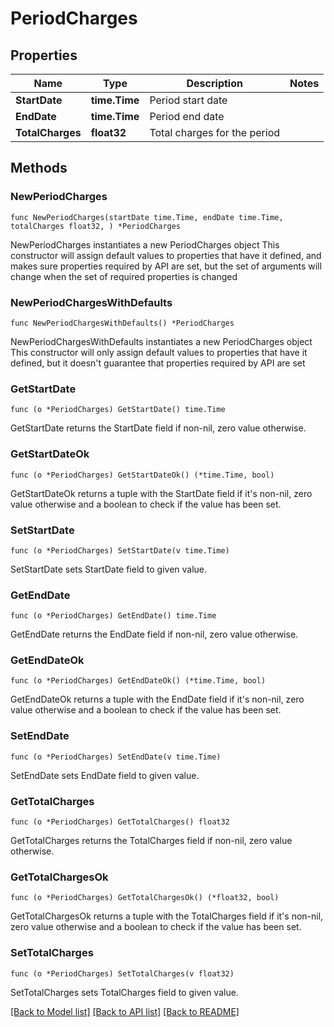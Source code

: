 # PeriodCharges

## Properties

Name | Type | Description | Notes
------------ | ------------- | ------------- | -------------
**StartDate** | **time.Time** | Period start date | 
**EndDate** | **time.Time** | Period end date | 
**TotalCharges** | **float32** | Total charges for the period | 

## Methods

### NewPeriodCharges

`func NewPeriodCharges(startDate time.Time, endDate time.Time, totalCharges float32, ) *PeriodCharges`

NewPeriodCharges instantiates a new PeriodCharges object
This constructor will assign default values to properties that have it defined,
and makes sure properties required by API are set, but the set of arguments
will change when the set of required properties is changed

### NewPeriodChargesWithDefaults

`func NewPeriodChargesWithDefaults() *PeriodCharges`

NewPeriodChargesWithDefaults instantiates a new PeriodCharges object
This constructor will only assign default values to properties that have it defined,
but it doesn't guarantee that properties required by API are set

### GetStartDate

`func (o *PeriodCharges) GetStartDate() time.Time`

GetStartDate returns the StartDate field if non-nil, zero value otherwise.

### GetStartDateOk

`func (o *PeriodCharges) GetStartDateOk() (*time.Time, bool)`

GetStartDateOk returns a tuple with the StartDate field if it's non-nil, zero value otherwise
and a boolean to check if the value has been set.

### SetStartDate

`func (o *PeriodCharges) SetStartDate(v time.Time)`

SetStartDate sets StartDate field to given value.


### GetEndDate

`func (o *PeriodCharges) GetEndDate() time.Time`

GetEndDate returns the EndDate field if non-nil, zero value otherwise.

### GetEndDateOk

`func (o *PeriodCharges) GetEndDateOk() (*time.Time, bool)`

GetEndDateOk returns a tuple with the EndDate field if it's non-nil, zero value otherwise
and a boolean to check if the value has been set.

### SetEndDate

`func (o *PeriodCharges) SetEndDate(v time.Time)`

SetEndDate sets EndDate field to given value.


### GetTotalCharges

`func (o *PeriodCharges) GetTotalCharges() float32`

GetTotalCharges returns the TotalCharges field if non-nil, zero value otherwise.

### GetTotalChargesOk

`func (o *PeriodCharges) GetTotalChargesOk() (*float32, bool)`

GetTotalChargesOk returns a tuple with the TotalCharges field if it's non-nil, zero value otherwise
and a boolean to check if the value has been set.

### SetTotalCharges

`func (o *PeriodCharges) SetTotalCharges(v float32)`

SetTotalCharges sets TotalCharges field to given value.



[[Back to Model list]](../README.md#documentation-for-models) [[Back to API list]](../README.md#documentation-for-api-endpoints) [[Back to README]](../README.md)



